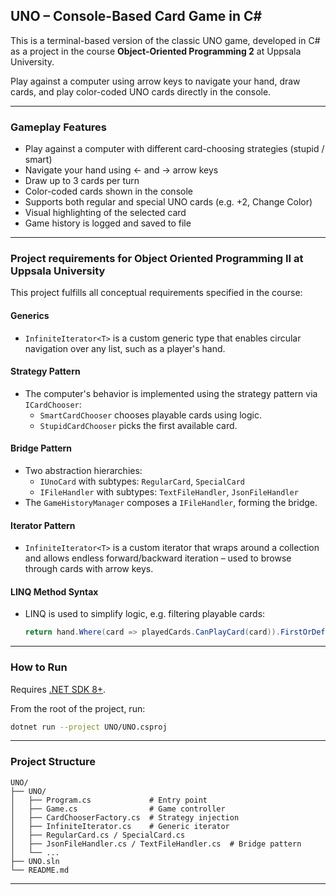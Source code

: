 ## UNO – Console-Based Card Game in C#

This is a terminal-based version of the classic UNO game, developed in C# as a project in the course **Object-Oriented Programming 2** at Uppsala University.

Play against a computer using arrow keys to navigate your hand, draw cards, and play color-coded UNO cards directly in the console.

---

### Gameplay Features

- Play against a computer with different card-choosing strategies (stupid / smart)
- Navigate your hand using ← and → arrow keys
- Draw up to 3 cards per turn
- Color-coded cards shown in the console
- Supports both regular and special UNO cards (e.g. +2, Change Color)
- Visual highlighting of the selected card
- Game history is logged and saved to file

---

### Project requirements for Object Oriented Programming II at Uppsala University

This project fulfills all conceptual requirements specified in the course:

#### Generics
- `InfiniteIterator<T>` is a custom generic type that enables circular navigation over any list, such as a player's hand.

#### Strategy Pattern
- The computer's behavior is implemented using the strategy pattern via `ICardChooser`:
  - `SmartCardChooser` chooses playable cards using logic.
  - `StupidCardChooser` picks the first available card.

#### Bridge Pattern
- Two abstraction hierarchies:
  - `IUnoCard` with subtypes: `RegularCard`, `SpecialCard`
  - `IFileHandler` with subtypes: `TextFileHandler`, `JsonFileHandler`
- The `GameHistoryManager` composes a `IFileHandler`, forming the bridge.

#### Iterator Pattern
- `InfiniteIterator<T>` is a custom iterator that wraps around a collection and allows endless forward/backward iteration – used to browse through cards with arrow keys.

#### LINQ Method Syntax
- LINQ is used to simplify logic, e.g. filtering playable cards:
  ```csharp
  return hand.Where(card => playedCards.CanPlayCard(card)).FirstOrDefault();
  ```

---

### How to Run

Requires [.NET SDK 8+](https://dotnet.microsoft.com/en-us/download/dotnet).

From the root of the project, run:

```bash
dotnet run --project UNO/UNO.csproj
```

---

### Project Structure

```
UNO/
├── UNO/
│   ├── Program.cs             # Entry point
│   ├── Game.cs                # Game controller
│   ├── CardChooserFactory.cs  # Strategy injection
│   ├── InfiniteIterator.cs    # Generic iterator
│   ├── RegularCard.cs / SpecialCard.cs
│   ├── JsonFileHandler.cs / TextFileHandler.cs  # Bridge pattern
│   └── ...
├── UNO.sln
└── README.md
```

---


